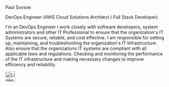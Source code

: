 Paul Svosve

DevOps Engineer (AWS Cloud Solutions Architect / Full Stack Developer)

I'm an DevOps Engineer I work closely with software developers, system administrators and other IT Professional to ensure that the organization's IT Systems are 
secure, reliable, and cost effective. I am responsible for setting up, maintaining, and troubleshooting the organization's IT Infrastructure. Also ensure that 
the organizations IT systems are compliant with all applicable laws and regulations. Checking and monitoring the performance of the IT infrastructure and making 
necessary changes to improve efficiency and reliability.


<!DOCTYPE html>
<html>
<body>



 <a href="https://www.linkedin.com/in/paul-s-807598145"  target="_blank"><img width="32px" alt="LinkedIn" title="LinkedIn" src="https://i.imgur.com/0IdggSZ.png"/></a>


 
 </body>
</html>
